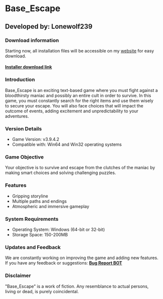 # **Base_Escape**
## Developed by: **Lonewolf239**

### Download information
Starting now, all installation files will be accessible on my [website](https://base-escape.ru) for easy download.
#### **[Installer download link](https://base-escape.ru/downloads/Base_escape_setup.exe)**

### Introduction
Base_Escape is an exciting text-based game where you must fight against a bloodthirsty maniac and possibly an entire cult in order to survive. In this game, you must constantly search for the right items and use them wisely to secure your escape. You will also face choices that will impact the outcome of events, adding excitement and unpredictability to your adventures.

### Version Details
- Game Version: v3.9.4.2
- Compatible with: Win64 and Win32 operating systems

### Game Objective
Your objective is to survive and escape from the clutches of the maniac by making smart choices and solving challenging puzzles.

### Features
- Gripping storyline
- Multiple paths and endings
- Atmospheric and immersive gameplay

### System Requirements
- Operating System: Windows (64-bit or 32-bit)
- Storage Space: 150-200MB

### Updates and Feedback
We are constantly working on improving the game and adding new features. If you have any feedback or suggestions: **[Bug Report BOT](https://t.me/Lonewolf239_BugReportBOT)**

### Disclaimer
"Base_Escape" is a work of fiction. Any resemblance to actual persons, living or dead, is purely coincidental.
